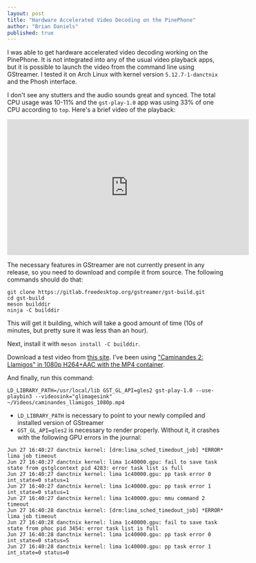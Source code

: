 ```yaml
---
layout: post
title: "Hardware Accelerated Video Decoding on the PinePhone"
author: "Brian Daniels"
published: true
---
```


I was able to get hardware accelerated video decoding working on the PinePhone. It is not integrated into any of the usual video playback apps, but it is possible to launch the video from the command line using GStreamer. I tested it on Arch Linux with kernel version `5.12.7-1-danctnix` and the Phosh interface.

I don't see any stutters and the audio sounds great and synced. The total CPU usage was 10-11% and the `gst-play-1.0` app was using 33% of one CPU according to `top`. Here's a brief video of the playback:

<iframe width="560" height="315" src="https://www.youtube.com/embed/TKQNHalxFF0" title="YouTube video player" frameborder="0" allow="accelerometer; autoplay; clipboard-write; encrypted-media; gyroscope; picture-in-picture" allowfullscreen></iframe>

<!--break-->

The necessary features in GStreamer are not currently present in any release, so you need to download and compile it from source. The following commands should do that:

```
git clone https://gitlab.freedesktop.org/gstreamer/gst-build.git
cd gst-build
meson builddir
ninja -C builddir
```

This will get it building, which will take a good amount of time (10s of minutes, but pretty sure it was less than an hour).

Next, install it with `meson install -C builddir`.

Download a test video from [this site](https://senkorasic.com/testmedia/). I've been using ["Caminandes 2: Llamigos" in 1080p H264+AAC with the MP4 container](https://s3.amazonaws.com/senkorasic.com/test-media/video/caminandes-llamigos/caminandes_llamigos_1080p.mp4).

And finally, run this command:

```
LD_LIBRARY_PATH=/usr/local/lib GST_GL_API=gles2 gst-play-1.0 --use-playbin3 --videosink="glimagesink" ~/Videos/caminandes_llamigos_1080p.mp4
```

- `LD_LIBRARY_PATH` is necessary to point to your newly compiled and installed version of GStreamer
- `GST_GL_API=gles2` is necessary to render properly. Without it, it crashes with the following GPU errors in the journal:
```
Jun 27 16:40:27 danctnix kernel: [drm:lima_sched_timedout_job] *ERROR* lima job timeout
Jun 27 16:40:27 danctnix kernel: lima 1c40000.gpu: fail to save task state from gstglcontext pid 4283: error task list is full
Jun 27 16:40:27 danctnix kernel: lima 1c40000.gpu: pp task error 0 int_state=0 status=1
Jun 27 16:40:27 danctnix kernel: lima 1c40000.gpu: pp task error 1 int_state=0 status=1
Jun 27 16:40:27 danctnix kernel: lima 1c40000.gpu: mmu command 2 timeout
Jun 27 16:40:28 danctnix kernel: [drm:lima_sched_timedout_job] *ERROR* lima job timeout
Jun 27 16:40:28 danctnix kernel: lima 1c40000.gpu: fail to save task state from phoc pid 3454: error task list is full
Jun 27 16:40:28 danctnix kernel: lima 1c40000.gpu: pp task error 0 int_state=0 status=5
Jun 27 16:40:28 danctnix kernel: lima 1c40000.gpu: pp task error 1 int_state=0 status=0
```
